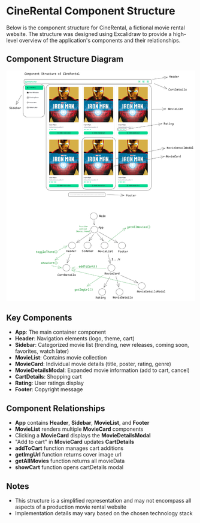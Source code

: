 # CineRental Component Structure

Below is the component structure for CineRental, a fictional movie rental website. The structure was designed using Excalidraw to provide a high-level overview of the application's components and their relationships.

## Component Structure Diagram

![Component Structure Diagram](./public/component-structure.png)

## Key Components

- **App**: The main container component
- **Header**: Navigation elements (logo, theme, cart)
- **Sidebar**: Categorized movie list (trending, new releases, coming soon, favorites, watch later)
- **MovieList**: Contains movie collection
- **MovieCard**: Individual movie details (title, poster, rating, genre)
- **MovieDetailsModal**: Expanded movie information (add to cart, cancel)
- **CartDetails**: Shopping cart
- **Rating**: User ratings display
- **Footer**: Copyright message

## Component Relationships

- **App** contains **Header**, **Sidebar**, **MovieList**, and **Footer**
- **MovieList** renders multiple **MovieCard** components
- Clicking a **MovieCard** displays the **MovieDetailsModal**
- "Add to cart" in **MovieCard** updates **CartDetails**
- **addToCart** function manages cart additions
- **getImgUrl** function returns cover image url
- **getAllMovies** function returns all movieData
- **showCart** function opens cartDetails modal

## Notes

- This structure is a simplified representation and may not encompass all aspects of a production movie rental website
- Implementation details may vary based on the chosen technology stack
